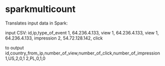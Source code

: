 # sparkmulticount
Translates input data in Spark:

input CSV:
id,ip,type_of_event
1, 64.236.4.133, view
1, 64.236.4.133, view
1, 64.236.4.133, impression
2, 54.72.128.142, click

to output 
id,country_from_ip,number_of_view,number_of_click,number_of_impression
1,US,2,0,1
2,PL,0,1,0
